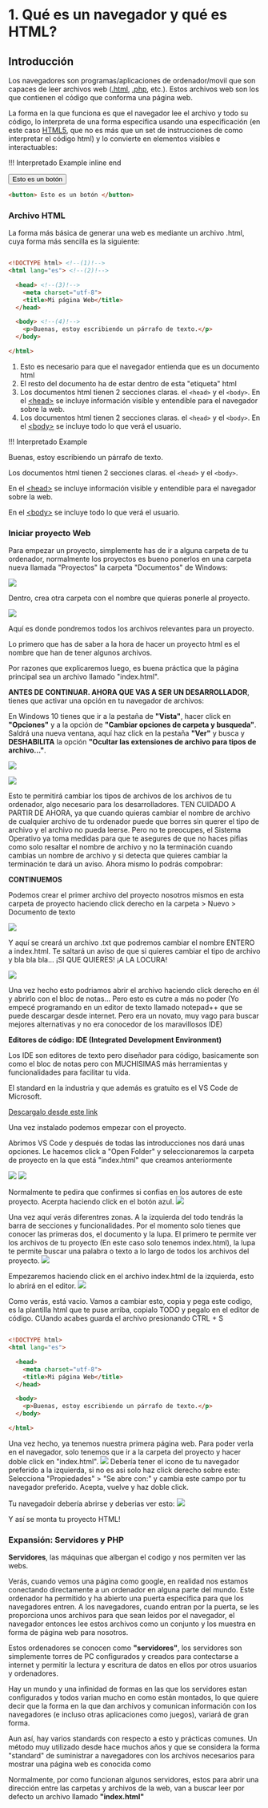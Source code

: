 # 1. Qué es un navegador y qué es HTML?
## Introducción
Los navegadores son programas/aplicaciones de ordenador/movil que son capaces de leer archivos web ([.html](https://www.w3schools.com/tags/default.asp), [.php](https://www.w3schools.com/php/php_ref_overview.asp), etc.). Estos archivos web son los que contienen el código que conforma una página web.

La forma en la que funciona es que el navegador lee el archivo y todo su código, lo interpreta de una forma especifica usando una especificación (en este caso [HTML5](https://www.w3.org/TR/2011/WD-html5-20110405/), que no es más que un set de instrucciones de como interpretar el código html) y lo convierte en elementos visibles e interactuables:

!!! Interpretado Example inline end
    <div class="html-doc">
      <button> Esto es un botón </button>
    </div>
``` html title="Código html"
<button> Esto es un botón </button>
```



### Archivo HTML

La forma más básica de generar una web es mediante un archivo .html, cuya forma más sencilla es la siguiente:

``` html title="Plantilla básica de html"

<!DOCTYPE html> <!--(1)!-->
<html lang="es"> <!--(2)!-->

  <head> <!--(3)!-->
    <meta charset="utf-8"> 
    <title>Mi página Web</title>
  </head>

  <body> <!--(4)!-->
    <p>Buenas, estoy escribiendo un párrafo de texto.</p>
  </body>

</html>

```

1.  Esto es necesario para que el navegador entienda que es un documento html
2.  El resto del documento ha de estar dentro de esta "etiqueta" html
3.  Los documentos html tienen 2 secciones claras. el `<head>` y el `<body>`. En el [<head\>](#head) se incluye información visible y entendible para el navegador sobre la web.
3.  Los documentos html tienen 2 secciones claras. el `<head>` y el `<body>`. En el [<body\>](#body) se incluye todo lo que verá el usuario.

!!! Interpretado Example
    <div class="html-doc">
      <p>
        Buenas, estoy escribiendo un párrafo de texto.
      </p>
    </div>

Los documentos html tienen 2 secciones claras. el `<head>` y el `<body>`. 

En el [<head\>](../2-elementos-html#head) se incluye información visible y entendible para el navegador sobre la web.

En el [<body\>](../2-elementos-html#body) se incluye todo lo que verá el usuario.

### Iniciar proyecto Web

Para empezar un proyecto, simplemente has de ir a alguna carpeta de tu ordenador, normalmente los proyectos es bueno ponerlos en una carpeta nueva llamada "Proyectos" la carpeta "Documentos" de Windows:

![](../files/pro1.png)

Dentro, crea otra carpeta con el nombre que quieras ponerle al proyecto.

![](../files/pro2.png)

Aquí es donde pondremos todos los archivos relevantes para un proyecto. 

Lo primero que has de saber a la hora de hacer un proyecto html es el nombre que han de tener algunos archivos.

Por razones que explicaremos luego, es buena práctica que la página principal sea un archivo llamado "index.html". 

__ANTES DE CONTINUAR. AHORA QUE VAS A SER UN DESARROLLADOR__, tienes que activar una opción en tu navegador de archivos:

En Windows 10 tienes que ir a la pestaña de __"Vista"__, hacer click en __"Opciones"__ y a la opción de __"Cambiar opciones de carpeta y busqueda"__. Saldrá una nueva ventana, aquí haz click en la pestaña __"Ver"__ y busca y __DESHABILITA__ la opción __"Ocultar las extensiones de archivo para tipos de archivo..."__.

![](../files/pro4.png)

![](../files/pro5.png)

Esto te permitirá cambiar los tipos de archivos de los archivos de tu ordenador, algo necesario para los desarrolladores. TEN CUIDADO A PARTIR DE AHORA, ya que cuando quieras cambiar el nombre de archivo de cualquier archivo de tu ordenador puede que borres sin querer el tipo de archivo y el archivo no pueda leerse. Pero no te preocupes, el Sistema Operativo ya toma medidas para que te asegures de que no haces pifias como solo resaltar el nombre de archivo y no la terminación cuando cambias un nombre de archivo y si detecta que quieres cambiar la terminación te dará un aviso. Ahora mismo lo podrás compobrar:

__CONTINUEMOS__

Podemos crear el primer archivo del proyecto nosotros mismos en esta carpeta de proyecto haciendo click derecho en la carpeta > Nuevo > Documento de texto

![](../files/pro3.png)

Y aquí se creará un archivo .txt que podremos cambiar el nombre ENTERO a index.html. Te saltará un aviso de que si quieres cambiar el tipo de archivo y bla bla bla... ¡SI QUE QUIERES! ¡A LA LOCURA!

![](../files/pro6.png)

Una vez hecho esto podriamos abrir el archivo haciendo click derecho en él y abrirlo con el bloc de notas... Pero esto es cutre a más no poder (Yo empecé programando en un editor de texto llamado notepad++ que se puede descargar desde internet. Pero era un novato, muy vago para buscar mejores alternativas y no era conocedor de los maravillosos IDE)

__Editores de código: IDE (Integrated Development Environment)__

Los IDE son editores de texto pero diseñador para código, basicamente son como el bloc de notas pero con MUCHISIMAS más herramientas y funcionalidades para facilitar tu vida.

El standard en la industria y que además es gratuito es el VS Code de Microsoft.

[Descargalo desde este link](https://code.visualstudio.com/)

Una vez instalado podemos empezar con el proyecto.

Abrimos VS Code y después de todas las introducciones nos dará unas opciones. Le hacemos click a "Open Folder" y seleccionaremos la carpeta de proyecto en la que está "index.html" que creamos anteriormente

![](../files/pro7.png)
![](../files/pro8.png)

Normalmente te pedira que confirmes si confias en los autores de este proyecto. Acerpta haciendo click en el botón azul.
![](../files/pro9.png)

Una vez aquí verás diferentres zonas. A la izquierda del todo tendrás la barra de secciones y funcionalidades. Por el momento solo tienes que conocer las primeras dos, el documento y la lupa. El primero te permite ver los archivos de tu proyecto (En este caso solo tenemos index.html), la lupa te permite buscar una palabra o texto a lo largo de todos los archivos del proyecto.
![](../files/pro10.png)

Empezaremos haciendo click en el archivo index.html de la izquierda, esto lo abrirá en el editor.
![](../files/pro11.png)

Como verás, está vacio. Vamos a cambiar esto, copia y pega este codigo, es la plantilla html que te puse arriba, copialo TODO y pegalo en el editor de código. CUando acabes guarda el archivo presionando CTRL + S

``` html title="Plantilla básica de html"

<!DOCTYPE html>
<html lang="es">

  <head>
    <meta charset="utf-8"> 
    <title>Mi página Web</title>
  </head>

  <body>
    <p>Buenas, estoy escribiendo un párrafo de texto.</p>
  </body>

</html>

```
Una vez hecho, ya tenemos nuestra primera página web. Para poder verla en el navegador, solo tenemos que ir a la carpeta del proyecto y hacer doble click en "index.html". 
![](../files/pro12.png)
Debería tener el icono de tu navegador preferido a la izquierda, si no es asi solo haz click derecho sobre este: Selecciona "Propiedades" > "Se abre con:" y cambia este campo por tu navegador preferido. Acepta, vuelve y haz doble click. 

Tu navegadoir debería abrirse y deberias ver esto:
![](../files/pro13.png)

Y así se monta tu proyecto HTML!

### Expansión: Servidores y PHP
__Servidores__, las máquinas que albergan el codigo y nos permiten ver las webs.

Verás, cuando vemos una página como google, en realidad nos estamos conectando directamente a un ordenador en alguna parte del mundo. Este ordenador ha permitido y ha abierto una puerta especifica para que los navegadores entren. A los navegadores, cuando entran por la puerta, se les proporciona unos archivos para que sean leidos por el navegador, el navegador entonces lee estos archivos como un conjunto y los muestra en forma de página web para nosotros.

Estos ordenadores se conocen como __"servidores"__, los servidores son simplemente torres de PC configurados y creados para contectarse a internet y permitir la lectura y escritura de datos en ellos por otros usuarios y ordenadores.

Hay un mundo y una infinidad de formas en las que los servidores estan configurados y todos varian mucho en como están montados, lo que quiere decir que la forma en la que dan archivos y comunican información con los navegadores (e incluso otras aplicaciones como juegos), variará de gran forma.

Aun así, hay varios standards con respecto a esto y prácticas comunes. Un método muy utilizado desde hace muchos años y que se considera la forma "standard" de suministrar a navegadores con los archivos necesarios para mostrar una página web es conocida como

Normalmente, por como funcionan algunos servidores, estos para abrir una dirección entre las carpetas y archivos de la web, van a buscar leer por defecto un archivo llamado __"index.html"__
